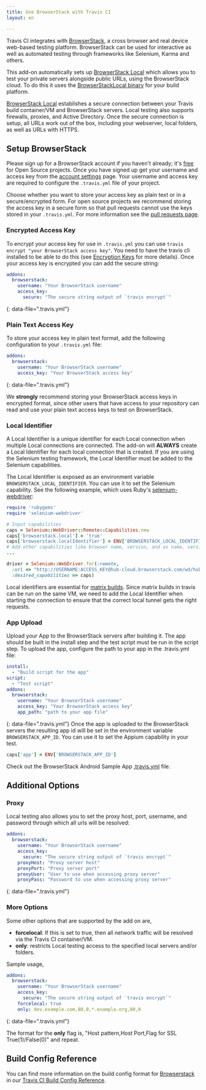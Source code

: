 ```yaml
---
title: Use BrowserStack with Travis CI
layout: en

---
```


Travis CI integrates with [BrowserStack](https://www.browserstack.com/?utm_source=travis&utm_medium=partnered), a cross browser and real device
web-based testing platform. BrowserStack can be used for interactive as well as automated testing through frameworks
like Selenium, Karma and others.

This add-on automatically sets up [BrowserStack Local][local-testing] which allows you to test your private servers alongside public URLs, using the BrowserStack cloud. To do this it uses the [BrowserStackLocal binary][local-binary] for your build platform.

[BrowserStack Local][local-testing] establishes a secure connection between your Travis build container/VM
and BrowserStack servers. Local testing also supports firewalls, proxies, and Active Directory.
Once the secure connection is setup, all URLs work out of the box, including your webserver, local folders, as well as
URLs with HTTPS.

[local-testing]: https://www.browserstack.com/local-testing/?utm_source=travis&utm_medium=partnered

[local-binary]: https://www.browserstack.com/local-testing#command-line/?utm_source=travis&utm_medium=partnered

[open-source-browserstack]: https://www.browserstack.com/open-source/?utm_source=travis&utm_medium=partnered

[account-settings]: https://www.browserstack.com/accounts/settings/?utm_source=travis&utm_medium=partnered

[encryption-keys]: https://docs.travis-ci.com/user/encryption-keys/

[browserstack-ruby-bindings]: https://www.browserstack.com/automate/ruby/?utm_source=travis&utm_medium=partnered

[travis-matrix-builds]: https://docs.travis-ci.com/user/customizing-the-build/#build-matrix

[browserstack-android-app-travis]: https://github.com/browserstack/browserstack-android-sample-app/blob/master/.travis.yml

## Setup BrowserStack

Please sign up for a BrowserStack account if you haven't already; it's
[free][open-source-browserstack] for Open Source projects. Once you have signed up get your username and access key from
the  [account settings][account-settings] page. Your username and access key are required to configure the `.travis.yml`
file of your project.

Choose whether you want to store your access key as plain text or in a secure/encrypted form. For open source projects we recommend
storing the access key in a secure form so that pull requests cannot use the keys stored in your `.travis.yml`.
For more information see the [pull requests page](/user/pull-requests/#pull-requests-and-security-restrictions).

### Encrypted Access Key

To encrypt your access key for use in `.travis.yml` you can use `travis encrypt "your BrowserStack access key"`.
You need to have the travis cli installed to be able to do this (see [Encryption Keys][encryption-keys] for more details).
Once your access key is encrypted you can add the secure string:

```yaml
addons:
  browserstack:
    username: "Your BrowserStack username"
    access_key:
      secure: "The secure string output of `travis encrypt`"
```
{: data-file=".travis.yml"}

### Plain Text Access Key

To store your access key in plain text format, add the following configuration to your `.travis.yml` file:

```yaml
addons:
  browserstack:
    username: "Your BrowserStack username"
    access_key: "Your BrowserStack access key"
```
{: data-file=".travis.yml"}

We **strongly** recommend storing your BrowserStack access keys in encrypted format, since other users that have access to your repository
can read and use your plain text access keys to test on BrowserStack.

### Local Identifier

A Local Identifier is a unique identifier for each Local connection when multiple Local connections are connected.
The add-on will **ALWAYS** create a Local Identifier for each local connection that is created. If you are using the Selenium
testing framework, the Local Identifier must be added to the Selenium capabilities.

The Local Identifier is exposed as an environment variable `BROWSERSTACK_LOCAL_IDENTIFIER`. You can use it to set
the Selenium capability. See the following example, which uses Ruby's [selenium-webdriver][browserstack-ruby-bindings]:

```ruby
require 'rubygems'
require 'selenium-webdriver'

# Input capabilities
caps = Selenium::WebDriver::Remote::Capabilities.new
caps['browserstack.local'] = 'true'
caps['browserstack.localIdentifier'] = ENV['BROWSERSTACK_LOCAL_IDENTIFIER']
# Add other capabilities like browser name, version, and os name, version
...

driver = Selenium::WebDriver.for(:remote,
  :url => "http://USERNAME:ACCESS_KEY@hub-cloud.browserstack.com/wd/hub",
  :desired_capabilities => caps)
```

Local identifiers are essential for [matrix builds][travis-matrix-builds]. Since matrix builds in travis can be run on
the same VM, we need to add the Local Identifier when starting the connection to ensure that the correct local tunnel
gets the right requests.  

### App Upload

Upload your App to the BrowserStack servers after building it. The app should be built in the install step and the test script must be run in the script step. To upload the app, configure the path to your app in the .travis.yml file:

```yaml
install:
  - "Build script for the app"
script:
  - "Test script"
addons:
  browserstack:
    username: "Your BrowserStack username"
    access_key: "Your BrowserStack access key"
    app_path: "path to your app file"
```
{: data-file=".travis.yml"}
Once the app is uploaded to the BrowserStack servers the resulting app id will be set in the environment variable `BROWSERSTACK_APP_ID`. You can use it to set the Appium capability in your test.

```ruby
caps['app'] = ENV['BROWSERSTACK_APP_ID']
```

Check out the BrowserStack Android Sample App [.travis.yml][browserstack-android-app-travis] file.


## Additional Options

### Proxy

Local testing also allows you to set the proxy host, port, username, and password
through which all urls will be resolved:

```yaml
addons:
  browserstack:
    username: "Your BrowserStack username"
    access_key:
      secure: "The secure string output of `travis encrypt`"
    proxyHost: "Proxy server host"
    proxyPort: "Proxy server port"
    proxyUser: "User to use when accessing proxy server"
    proxyPass: "Password to use when accessing proxy server"
```
{: data-file=".travis.yml"}

### More Options

Some other options that are supported by the add on are,

- **forcelocal**: If this is set to true, then all network traffic will be resolved via the Travis CI container/VM.
- **only**: restricts Local testing access to the specified local servers and/or folders.

Sample usage,

```yaml
addons:
  browserstack:
    username: "Your BrowserStack username"
    access_key:
      secure: "The secure string output of `travis encrypt`"
    forcelocal: true
    only: dev.example.com,80,0,*.example.org,80,0
```
{: data-file=".travis.yml"}

The format for the **only** flag is, "Host pattern,Host Port,Flag for SSL True(1)/False(0)" and repeat.

## Build Config Reference

You can find more information on the build config format for [Browserstack](https://config.travis-ci.com/ref/job/addons/browserstack) in our [Travis CI Build Config Reference](https://config.travis-ci.com/).
